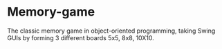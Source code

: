 # Memory-game

The classic memory game in object-oriented programming, taking Swing GUIs by forming 3 different boards 5x5, 8x8, 10X10.
